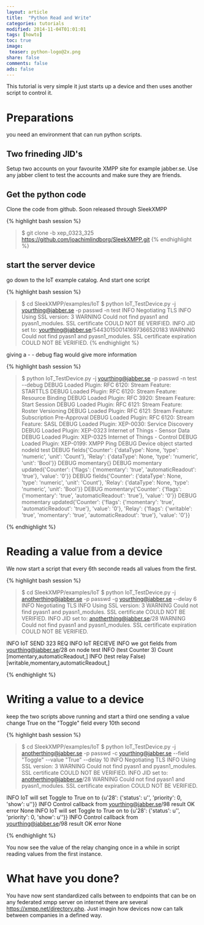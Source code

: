 ```yaml
---
layout: article
title:  "Python Read and Write"
categories: tutorials
modified: 2014-11-04T01:01:01
tags: [howto]
toc: true
image:
 teaser: python-logo@2x.png 
share: false
comments: false
ads: false
---
```



This tutorial is very simple it just starts up a device and then uses another script to control it.
# Preparations
you need an environment that can run python scripts. 

## Two frineding JID's
Setup two accounts on your favourite XMPP site for example
jabber.se. Use any jabber client to test the accounts and make sure
they are friends.

## Get the python code

Clone the code from github. Soon released through SleekXMPP

{% highlight bash session %}
>$ git clone -b xep_0323_325 https://github.com/joachimlindborg/SleekXMPP.git 
{% endhighlight %}


## start the server device

go down to the IoT example catalog. And start one script

{% highlight bash session %}
>$ cd SleekXMPP/examples/IoT
>$ python IoT_TestDevice.py -j yourthing@jabber.se -p passwd -n test
INFO     Negotiating TLS
INFO     Using SSL version: 3
WARNING  Could not find pyasn1 and pyasn1_modules. SSL certificate COULD NOT BE VERIFIED.
INFO     JID set to: yourthing@jabber.se/544301500141697366520183
WARNING  Could not find pyasn1 and pyasn1_modules. SSL certificate expiration COULD NOT BE VERIFIED.
{% endhighlight %}

giving a - - debug flag would give more information

{% highlight bash session %}
>$ python IoT_TestDevice.py -j yourthing@jabber.se -p passwd -n test --debug
DEBUG    Loaded Plugin: RFC 6120: Stream Feature: STARTTLS
DEBUG    Loaded Plugin: RFC 6120: Stream Feature: Resource Binding
DEBUG    Loaded Plugin: RFC 3920: Stream Feature: Start Session
DEBUG    Loaded Plugin: RFC 6121: Stream Feature: Roster Versioning
DEBUG    Loaded Plugin: RFC 6121: Stream Feature: Subscription Pre-Approval
DEBUG    Loaded Plugin: RFC 6120: Stream Feature: SASL
DEBUG    Loaded Plugin: XEP-0030: Service Discovery
DEBUG    Loaded Plugin: XEP-0323 Internet of Things - Sensor Data
DEBUG    Loaded Plugin: XEP-0325 Internet of Things - Control
DEBUG    Loaded Plugin: XEP-0199: XMPP Ping
DEBUG    Device object started nodeId test
DEBUG    fields{'Counter': {'dataType': None, 'type': 'numeric', 'unit': 'Count'}, 'Relay': {'dataType': None, 'type': 'numeric', 'unit': 'Bool'}}
DEBUG    momentary{}
DEBUG    momentary updated{'Counter': {'flags': {'momentary': 'true', 'automaticReadout': 'true'}, 'value': '0'}}
DEBUG    fields{'Counter': {'dataType': None, 'type': 'numeric', 'unit': 'Count'}, 'Relay': {'dataType': None, 'type': 'numeric', 'unit': 'Bool'}}
DEBUG    momentary{'Counter': {'flags': {'momentary': 'true', 'automaticReadout': 'true'}, 'value': '0'}}
DEBUG    momentary updated{'Counter': {'flags': {'momentary': 'true', 'automaticReadout': 'true'}, 'value': '0'}, 'Relay': {'flags': {'writable': 'true', 'momentary': 'true', 'automaticReadout': 'true'}, 'value': '0'}}

{% endhighlight %}


# Reading a value from a device
We now start a script that every 6th seconde reads all values from the first.

{% highlight bash session %}
>$ cd SleekXMPP/examples/IoT
>$ python IoT_TestDevice.py -j anotherthing@jabber.se -p passwd -g
yourthing@jabber.se --delay 6
INFO     Negotiating TLS
INFO     Using SSL version: 3
WARNING  Could not find pyasn1 and pyasn1_modules. SSL certificate COULD NOT BE VERIFIED.
INFO     JID set to: anotherthing@jabber.se/28
WARNING  Could not find pyasn1 and pyasn1_modules. SSL certificate
expiration COULD NOT BE VERIFIED.

INFO     IoT SEND 323 REQ <iq to="yourthing@jabber.se/98" from="anotherthing@jabber.se/28" id="2" type="get"><req xmlns="urn:xmpp:iot:sensordata" seqnr="2" momentary="true" /></iq>
INFO     IoT RECIEVE <message to="anotherthing@jabber.se/28" from="yourthing@jabber.se/28" xml:lang="en"><fields xmlns="urn:xmpp:iot:sensordata" seqnr="2" done="true"><node nodeId="test"><timestamp value="2015-02-10T03:26:26"><numeric unit="Count" automaticReadout="true" name="Counter" value="3" momentary="true" /><boolean writable="true" automaticReadout="true" name="relay" value="False" momentary="true" /></timestamp></node></fields></message>
INFO     we got fields from yourthing@jabber.se/28 on node test
INFO     (test Counter 3) Count [momentary,automaticReadout,]
INFO     (test relay False) [writable,momentary,automaticReadout,]

{% endhighlight %}

# Writing a value to a device
keep the two scripts above running and start a third one sending a
value change True on the "Toggle" field every 10th second

{% highlight bash session %}
>$ cd SleekXMPP/examples/IoT
>$ python IoT_TestDevice.py -j anotherthing@jabber.se -p passwd -c
yourthing@jabber.se --field "Toggle" --value "True" --delay 10
INFO     Negotiating TLS
INFO     Using SSL version: 3
WARNING  Could not find pyasn1 and pyasn1_modules. SSL certificate COULD NOT BE VERIFIED.
INFO     JID set to: anotherthing@jabber.se/28
WARNING  Could not find pyasn1 and pyasn1_modules. SSL certificate
expiration COULD NOT BE VERIFIED.

INFO     IoT will set Toggle to True on to {u'28': {'status': u'',
'priority': 0, 'show': u''}}
INFO     Control callback from yourthing@jabber.se/98 result OK error None
INFO     IoT will set Toggle to True on to {u'28': {'status': u'',
'priority': 0, 'show': u''}}
INFO     Control callback from yourthing@jabber.se/98 result OK error None

{% endhighlight %}

You now see the value of the relay changing once in a while in script
reading values from the first instance.

# What have you done?

You have now sent standardized calls between to endpoints that can be on
any federated xmpp server on internet there are several
https://xmpp.net/directory.php. Just imagin how devices now can talk
between companies in a defined way.
